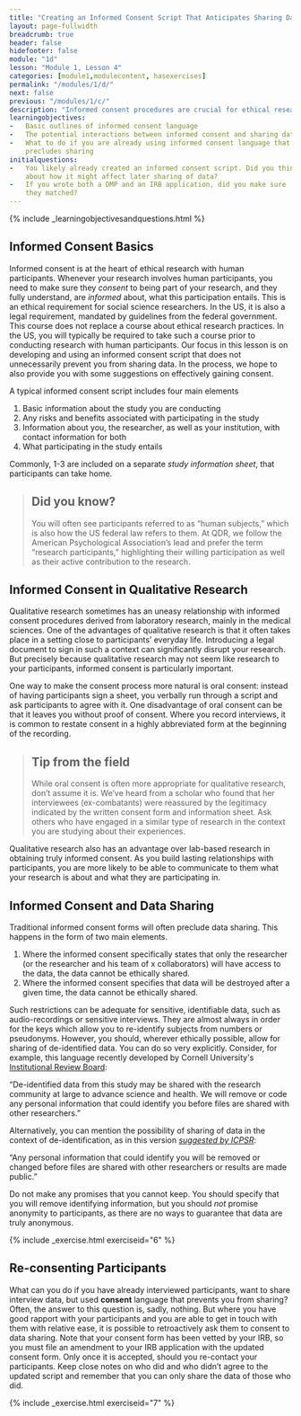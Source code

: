 ```yaml
---
title: "Creating an Informed Consent Script That Anticipates Sharing Data"
layout: page-fullwidth
breadcrumb: true
header: false
hidefooter: false
module: "1d"
lesson: "Module 1, Lesson 4"
categories: [module1,modulecontent, hasexercises]
permalink: "/modules/1/d/"
next: false
previous: "/modules/1/c/"
description: "Informed consent procedures are crucial for ethical research. They don't have to make sharing data impossible."
learningobjectives:
-   Basic outlines of informed consent language
-   The potential interactions between informed consent and sharing data generated through interacting with human participants
-   What to do if you are already using informed consent language that
    precludes sharing 
initialquestions:
-   You likely already created an informed consent script. Did you think
    about how it might affect later sharing of data?
-   If you wrote both a DMP and an IRB application, did you make sure
    they matched?
---
```

{% include _learningobjectivesandquestions.html %}

## Informed Consent Basics

Informed consent is at the heart of ethical research with human
participants. Whenever your research involves human participants, you
need to make sure they *consent* to being part of your research, and
they fully understand, are *informed* about, what this participation
entails. This is an ethical requirement for social science researchers.
In the US, it is also a legal requirement, mandated by guidelines from
the federal government. This course does not replace a course about
ethical research practices. In the US, you will typically be required to
take such a course prior to conducting research with human participants.
Our focus in this lesson is on developing and using an informed consent script that does not unnecessarily prevent you from sharing data.
In the process, we hope to also provide you with some suggestions on effectively gaining
consent.

A typical informed consent script includes four main elements

1.  Basic information about the study you are conducting
2.  Any risks and benefits associated with participating in the study
3.  Information about you, the researcher, as well as your institution,
    with contact information for both
4.  What participating in the study entails

Commonly, 1-3 are included on a separate *study information sheet*, that
participants can take home.

>## Did you know?
>You will often see participants referred to as “human
>subjects,” which is also how the US federal law refers to them. At QDR,
>we follow the American Psychological Association’s lead and prefer the
>term “research participants,” highlighting their willing participation
>as well as their active contribution to the research.

## Informed Consent in Qualitative Research

Qualitative research sometimes has an uneasy relationship with informed
consent procedures derived from laboratory research, mainly in the
medical sciences. One of the advantages of qualitative research is that
it often takes place in a setting close to participants’ everyday life.
Introducing a legal document to sign in such a context can significantly
disrupt your research. But precisely because qualitative research may
not seem like research to your participants, informed consent is
particularly important.

One way to make the consent process more natural is oral consent:
instead of having participants sign a sheet, you verbally run through a
script and ask participants to agree with it. One disadvantage of oral
consent can be that it leaves you without proof of consent. Where you
record interviews, it is common to restate consent in a highly
abbreviated form at the beginning of the recording.

> ## Tip from the field 
>While oral consent is often more appropriate for
>qualitative research, don’t assume it is. We’ve heard from a scholar who
>found that her interviewees (ex-combatants) were reassured by the
>legitimacy indicated by the written consent form and information sheet.
>Ask others who have engaged in a similar type of research in the context you are studying about their experiences.

Qualitative research also has an advantage over lab-based research in
obtaining truly informed consent. As you build lasting relationships
with participants, you are more likely to be able to communicate to them
what your research is about and what they are participating in.

## Informed Consent and Data Sharing

Traditional informed consent forms will often preclude data sharing.
This happens in the form of two main elements.

1.  Where the informed consent specifically states that only the
    researcher (or the researcher and his team of x collaborators) will
    have access to the data, the data cannot be ethically shared.
2.  Where the informed consent specifies that data will be destroyed
    after a given time, the data cannot be ethically shared.

Such restrictions can be adequate for sensitive, identifiable data, such
as audio-recordings or sensitive interviews. They are almost always in
order for the keys which allow you to re-identify subjects from numbers
or pseudonyms. However, you should, wherever ethically possible, allow
for sharing of de-identified data. You can do so very explicitly.  Consider, for example, this language recently developed by Cornell University's [Institutional Review Board](https://www.irb.cornell.edu/forms/#dThree):

“De-identified data from this study may be shared with the research
community at large to advance science and health. We will remove or code
any personal information that could identify you before files are shared
with other researchers.”

Alternatively, you can mention the possibility of sharing of data in the
context of de-identification, as in this version [*suggested by
ICPSR*](https://www.icpsr.umich.edu/icpsrweb/content/deposit/guide/):

“Any personal information that could identify you will be removed or
changed before files are shared with other researchers or results are
made public.”

Do not make any promises that you cannot keep. You should specify that
you will remove identifying information, but you should *not* promise
anonymity to participants, as there are no ways to guarantee that data
are truly anonymous.

{% include _exercise.html exerciseid="6" %}


## Re-consenting Participants

What can you do if you have already interviewed participants, want to share interview data, but used **consent** language that prevents you from sharing?
Often, the answer to this question is, sadly, nothing. But where you
have good rapport with your participants and you are able to get in
touch with them with relative ease, it is possible to retroactively ask
them to consent to data sharing. Note that your consent form has been
vetted by your IRB, so you must file an amendment to your IRB
application with the updated consent form. Only once it is accepted,
should you re-contact your participants. Keep close notes on who did and
who didn’t agree to the updated script and remember that you can only
share the data of those who did.

{% include _exercise.html exerciseid="7" %}

